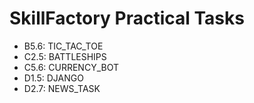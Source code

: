# SkillFactory Practical Tasks
* B5.6: TIC_TAC_TOE
* C2.5: BATTLESHIPS
* C5.6: CURRENCY_BOT
* D1.5: DJANGO
* D2.7: NEWS_TASK
